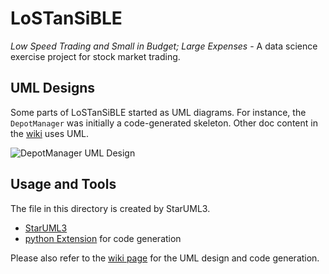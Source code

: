# LoSTanSiBLE

*Low Speed Trading and Small in Budget; Large Expenses* - A data science exercise project for stock market trading.

## UML Designs

Some parts of LoSTanSiBLE started as UML diagrams. For instance, the `DepotManager` was initially a code-generated skeleton. Other doc content in the [wiki](../../wiki) uses UML.

![DepotManager UML Design](../../wiki/images/DepotManager.png)

## Usage and Tools

The file in this directory is created by StarUML3.

* [StarUML3](http://staruml.io/)
* [python Extension](https://github.com/niklauslee/staruml-python) for code generation

Please also refer to the [wiki page](../../wiki/DepotManager) for the UML design and code generation.
